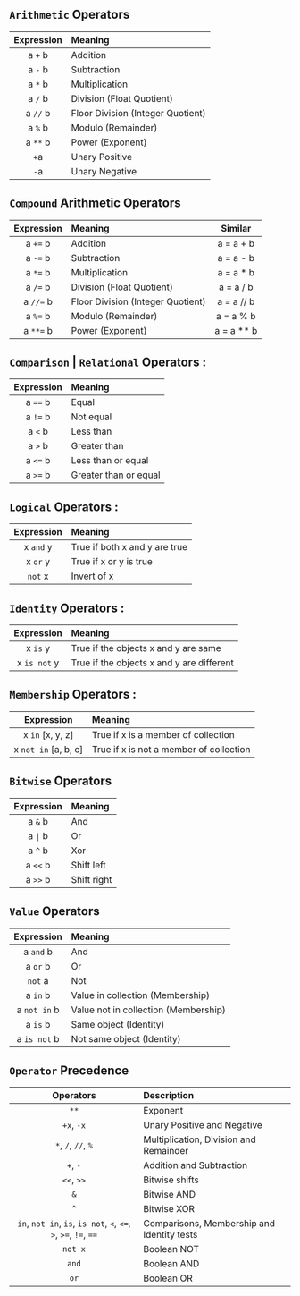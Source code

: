 ## `Arithmetic` Operators

Expression | Meaning 
:---: | :---
a `+` b | Addition
a `-` b | Subtraction
a `*` b | Multiplication
a `/` b | Division (Float Quotient)
a `//` b | Floor Division (Integer Quotient)
a `%` b | Modulo (Remainder)
a `**` b | Power (Exponent)
`+`a | Unary Positive
`-`a | Unary Negative

## `Compound` Arithmetic Operators
Expression | Meaning | Similar
:---: | :--- | :---:
a `+=` b | Addition | a = a + b
a `-=` b | Subtraction | a = a - b 
a `*=` b | Multiplication | a = a * b
a `/=` b | Division (Float Quotient) | a = a / b
a `//=` b | Floor Division (Integer Quotient) | a = a // b
a `%=` b | Modulo (Remainder) | a = a % b
a `**=` b | Power (Exponent) | a = a ** b

## `Comparison` | `Relational` Operators :

Expression | Meaning 
:---: | :---
a `==` b | Equal
a `!=` b | Not equal
a `<` b | Less than
a `>` b | Greater than
a `<=` b | Less than or equal
a `>=` b | Greater than or equal

## `Logical` Operators :

Expression | Meaning 
:---: | :---
x `and` y | True if both x and y are true
x `or` y | True if x or y is true
`not` x | Invert of x

## `Identity` Operators :

Expression | Meaning 
:---: | :---
x `is` y | True if the objects x and y are same
x `is not` y | True if the objects x and y are different

## `Membership` Operators :

Expression | Meaning 
:---: | :---
x `in` [x, y, z] | True if x is a member of collection 
x `not in` [a, b, c] | True if x is not a member of collection

## `Bitwise` Operators

Expression | Meaning 
:---: | :---
a `&` b | And
a `\|` b | Or
a `^` b | Xor
a `<<` b | Shift left
a `>>` b | Shift right

## `Value` Operators

Expression | Meaning 
:---: | :---
a `and` b | And
a `or` b | Or
`not` a | Not
a `in` b | Value in collection (Membership)
a `not in` b | Value not in collection (Membership)
a `is` b | Same object (Identity)
a `is not` b | Not same object (Identity)

## `Operator` Precedence

Operators | Description
:---: | :---
`**` | Exponent
`+x`, `-x` | Unary Positive and Negative
`*`, `/`, `//`, `%` | Multiplication, Division and Remainder
`+`, `-` | Addition and Subtraction
`<<`, `>>` | Bitwise shifts
`&` | Bitwise AND 
`^` | Bitwise XOR
`in`, `not in`, `is`, `is not`, `<`, `<=`, `>`, `>=`, `!=`, `==` | Comparisons, Membership and Identity tests
`not x` | Boolean NOT
`and` | Boolean AND
`or` | Boolean OR





